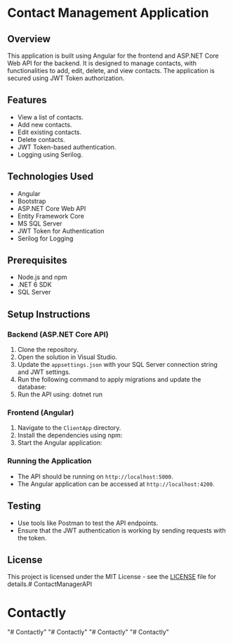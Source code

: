 # Contact Management Application

## Overview
This application is built using Angular for the frontend and ASP.NET Core Web API for the backend. It is designed to manage contacts, with functionalities to add, edit, delete, and view contacts. The application is secured using JWT Token authorization.

## Features
- View a list of contacts.
- Add new contacts.
- Edit existing contacts.
- Delete contacts.
- JWT Token-based authentication.
- Logging using Serilog.

## Technologies Used
- Angular
- Bootstrap
- ASP.NET Core Web API
- Entity Framework Core
- MS SQL Server
- JWT Token for Authentication
- Serilog for Logging

## Prerequisites
- Node.js and npm
- .NET 6 SDK
- SQL Server

## Setup Instructions

### Backend (ASP.NET Core API)
1. Clone the repository.
2. Open the solution in Visual Studio.
3. Update the `appsettings.json` with your SQL Server connection string and JWT settings.
4. Run the following command to apply migrations and update the database:
5. Run the API using:
dotnet run 


### Frontend (Angular)
1. Navigate to the `ClientApp` directory.
2. Install the dependencies using npm:
3. Start the Angular application:

### Running the Application
- The API should be running on `http://localhost:5000`.
- The Angular application can be accessed at `http://localhost:4200`.

## Testing
- Use tools like Postman to test the API endpoints.
- Ensure that the JWT authentication is working by sending requests with the token.

## License
This project is licensed under the MIT License - see the [LICENSE](LICENSE) file for details.# ContactManagerAPI
# Contactly
"# Contactly" 
"# Contactly" 
"# Contactly" 
"# Contactly" 
